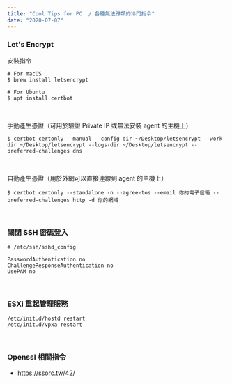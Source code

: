 ```yaml
---
title: "Cool Tips for PC  / 各種無法歸類的冷門指令"
date: "2020-07-07"
---
```


### Let's Encrypt

安裝指令
```shell
# For macOS
$ brew install letsencrypt

# For Ubuntu
$ apt install certbot
```

</br>

手動產生憑證（可用於驗證 Private IP 或無法安裝 agent 的主機上）
```shell
$ certbot certonly --manual --config-dir ~/Desktop/letsencrypt --work-dir ~/Desktop/letsencrypt --logs-dir ~/Desktop/letsencrypt --preferred-challenges dns
```

</br>

自動產生憑證（用於外網可以直接連線到 agent 的主機上）
```shell
$ certbot certonly --standalone -n --agree-tos --email 你的電子信箱 --preferred-challenges http -d 你的網域
```

</br>

### 關閉 SSH 密碼登入

```shell
# /etc/ssh/sshd_config

PasswordAuthentication no
ChallengeResponseAuthentication no
UsePAM no
```

</br>

### ESXi 重起管理服務

```shell
/etc/init.d/hostd restart
/etc/init.d/vpxa restart
```

</br>

### Openssl 相關指令
* https://ssorc.tw/42/



</br>

